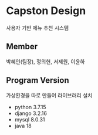 # Capston Design

사용자 기반 메뉴 추천 시스템

## Member

박혜인(팀장), 정의헌, 서제원, 이윤하

## Program Version

가상환경을 따로 만들어 라이브러리 설치

* python 3.7.15
* django 3.2.16
* mysql 8.0.31
* java 18
